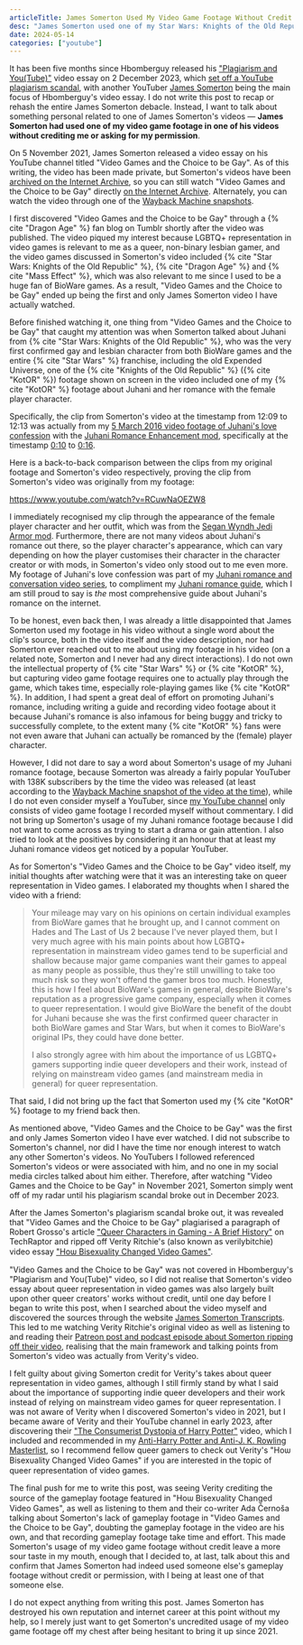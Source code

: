 ```yaml
---
articleTitle: James Somerton Used My Video Game Footage Without Credit or Permission
desc: "James Somerton used one of my Star Wars: Knights of the Old Republic footage in one of his videos without credit or permission."
date: 2024-05-14
categories: ["youtube"]
---
```


It has been five months since Hbomberguy released his ["Plagiarism and You(Tube)"](https://www.youtube.com/watch?v=yDp3cB5fHXQ) video essay on 2 December 2023, which [set off a YouTube plagiarism scandal](https://trending.knowyourmeme.com/editorials/guides/whats-up-with-hbomberguy-setting-off-a-youtube-plagiarism-scandal-the-internet-historian-and-james-somerton-controversies-explained), with another YouTuber [James Somerton](https://knowyourmeme.com/memes/events/hbomberguy-vs-james-somerton-plagiarism-scandal) being the main focus of Hbomberguy's video essay. I do not write this post to recap or rehash the entire James Somerton debacle. Instead, I want to talk about something personal related to one of James Somerton's videos — **James Somerton had used one of my video game footage in one of his videos without crediting me or asking for my permission**.

On 5 November 2021, James Somerton released a video essay on his YouTube channel titled "Video Games and the Choice to be Gay". As of this writing, the video has been made private, but Somerton's videos have been [archived on the Internet Archive](https://archive.org/details/james-somerton-youtube-2023-12-03), so you can still watch "Video Games and the Choice to be Gay" directly [on the Internet Archive](https://dn720001.ca.archive.org/0/items/james-somerton-youtube-2023-12-03/20211105%20TQNKEkrPEfI%20Video%20Games%20and%20the%20Choice%20to%20be%20Gay.mp4). Alternately, you can watch the video through one of the [Wayback Machine snapshots](https://web.archive.org/web/20230000000000*/https://www.youtube.com/watch?v=TQNKEkrPEfI).

I first discovered "Video Games and the Choice to be Gay" through a {% cite "Dragon Age" %} fan blog on Tumblr shortly after the video was published. The video piqued my interest because LGBTQ+ representation in video games is relevant to me as a queer, non-binary lesbian gamer, and the video games discussed in Somerton's video included {% cite "Star Wars: Knights of the Old Republic" %}, {% cite "Dragon Age" %} and {% cite "Mass Effect" %}, which was also relevant to me since I used to be a huge fan of BioWare games. As a result, "Video Games and the Choice to be Gay" ended up being the first and only James Somerton video I have actually watched.

Before finished watching it, one thing from "Video Games and the Choice to be Gay" that caught my attention was when Somerton talked about Juhani from {% cite "Star Wars: Knights of the Old Republic" %}, who was the very first confirmed gay and lesbian character from both BioWare games and the entire {% cite "Star Wars" %} franchise, including the old Expended Universe, one of the {% cite "Knights of the Old Republic" %} ({% cite "KotOR" %}) footage shown on screen in the video included one of my {% cite "KotOR" %} footage about Juhani and her romance with the female player character.

Specifically, the clip from Somerton's video at the timestamp from 12:09 to 12:13 was actually from my [5 March 2016 video footage of Juhani's love confession](https://www.youtube.com/watch?v=oFQDmmRUx4E) with the [Juhani Romance Enhancement mod](https://deadlystream.com/files/file/772-juhani-romance-enhancement/), specifically at the timestamp [0:10](https://www.youtube.com/watch?v=oFQDmmRUx4E&t=10s) to [0:16](https://www.youtube.com/watch?v=oFQDmmRUx4E&t=16s).

Here is a back-to-back comparison between the clips from my original footage and Somerton's video respectively, proving the clip from Somerton's video was originally from my footage:

https://www.youtube.com/watch?v=RCuwNaOEZW8

I immediately recognised my clip through the appearance of the female player character and her outfit, which was from the [Segan Wyndh Jedi Armor mod](https://deadlystream.com/files/file/90-segan-wyndh-jedi-armor/). Furthermore, there are not many videos about Juhani's romance out there, so the player character's appearance, which can vary depending on how the player customises their character in the character creator or with mods, in Somerton's video only stood out to me even more. My footage of Juhani's love confession was part of my [Juhani romance and conversation video series](https://www.youtube.com/playlist?list=PL5z8DZr8LSLHZkdhBxGadvvaHlolKa-Vd), to compliment my [Juhani romance guide](/shrines/starwarskotor/guides/kotor-juhani-romance-guide/), which I am still proud to say is *the* most comprehensive guide about Juhani's romance on the internet.

To be honest, even back then, I was already a little disappointed that James Somerton used my footage in his video without a single word about the clip's source, both in the video itself and the video description, nor had Somerton ever reached out to me about using my footage in his video (on a related note, Somerton and I never had any direct interactions). I do not own the intellectual property of {% cite "Star Wars" %} or {% cite "KotOR" %}, but capturing video game footage requires one to actually play through the game, which takes time, especially role-playing games like {% cite "KotOR" %}. In addition, I had spent a great deal of effort on promoting Juhani's romance, including writing a guide and recording video footage about it because Juhani's romance is also infamous for being buggy and tricky to successfully complete, to the extent many {% cite "KotOR" %} fans were not even aware that Juhani can actually be romanced by the (female) player character.

However, I did not dare to say a word about Somerton's usage of my Juhani romance footage, because Somerton was already a fairly popular YouTuber with 138K subscribers by the time the video was released (at least according to the [Wayback Machine snapshot of the video at the time](https://web.archive.org/web/20211105165815/https://www.youtube.com/watch?v=TQNKEkrPEfI)), while I do not even consider myself a YouTuber, since [my YouTube channel](https://www.youtube.com/Leilukin) only consists of video game footage I recorded myself without commentary. I did not bring up Somerton's usage of my Juhani romance footage because I did not want to come across as trying to start a drama or gain attention. I also tried to look at the positives by considering it an honour that at least my Juhani romance videos get noticed by a popular YouTuber.

As for Somerton's "Video Games and the Choice to be Gay" video itself, my initial thoughts after watching were that it was an interesting take on queer representation in Video games. I elaborated my thoughts when I shared the video with a friend:
> Your mileage may vary on his opinions on certain individual examples from BioWare games that he brought up, and I cannot comment on Hades and The Last of Us 2 because I've never played them, but I very much agree with his main points about how LGBTQ+ representation in mainstream video games tend to be superficial and shallow because major game companies want their games to appeal as many people as possible, thus they're still unwilling to take too much risk so they won't offend the gamer bros too much. Honestly, this is how I feel about BioWare's games in general, despite BioWare's reputation as a progressive game company, especially when it comes to queer representation. I would give BioWare the benefit of the doubt for Juhani because she was the first confirmed queer character in both BioWare games and Star Wars, but when it comes to BioWare's original IPs, they could have done better.
>
> I also strongly agree with him about the importance of us LGBTQ+ gamers supporting indie queer developers and their work, instead of relying on mainstream video games (and mainstream media in general) for queer representation.

That said, I did not bring up the fact that Somerton used my {% cite "KotOR" %} footage to my friend back then.

As mentioned above, "Video Games and the Choice to be Gay" was the first and only James Somerton video I have ever watched. I did not subscribe to Somerton's channel, nor did I have the time nor enough interest to watch any other Somerton's videos. No YouTubers I followed referenced Somerton's videos or were associated with him, and no one in my social media circles talked about him either. Therefore, after watching "Video Games and the Choice to be Gay" in November 2021, Somerton simply went off of my radar until his plagiarism scandal broke out in December 2023.

After the James Somerton's plagiarism scandal broke out, it was revealed that "Video Games and the Choice to be Gay" plagiarised a paragraph of Robert Grosso's article ["Queer Characters in Gaming - A Brief History"](https://techraptor.net/gaming/features/queer-characters-in-gaming-brief-history) on TechRaptor and ripped off Verity Ritchie's (also known as verilybitchie) video essay ["Hοѡ Biѕeхυаlity Chaոɡeԁ Video Gaⅿes"](https://www.youtube.com/watch?v=iZGkxUTbDqw).

"Video Games and the Choice to be Gay" was not covered in Hbomberguy's "Plagiarism and You(Tube)" video, so I did not realise that Somerton's video essay about queer representation in video games was also largely built upon other queer creators' works without credit, until one day before I began to write this post, when I searched about the video myself and discovered the sources through the website [James Somerton Transcripts](https://tustin2121.github.io/James_Somerton_Transcripts/videos/TQNKEkrPEfI). This led to me watching Verity Ritchie's original video as well as listening to and reading their [Patreon post and podcast episode about Somerton ripping off their video](https://www.patreon.com/posts/james-somerton-3-94126743), realising that the main framework and talking points from Somerton's video was actually from Verity's video.

I felt guilty about giving Somerton credit for Verity's takes about queer representation in video games, although I still firmly stand by what I said about the importance of supporting indie queer developers and their work instead of relying on mainstream video games for queer representation. I was not aware of Verity when I discovered Somerton's video in 2021, but I became aware of Verity and their YouTube channel in early 2023, after discovering their ["The Consumerist Dystopia of Harry Potter"](https://www.youtube.com/watch?v=UBftW7FzOVI) video, which I included and recommended in my [Anti-Harry Potter and Anti-J. K. Rowling Masterlist](/articles/anti-harry-potter-jk-rowling-masterlist/), so I recommend fellow queer gamers to check out Verity's "Hοѡ Biѕeхυаlity Chaոɡeԁ Video Gaⅿes" if you are interested in the topic of queer representation of video games.

The final push for me to write this post, was seeing Verity crediting the source of the gameplay footage featured in "Hοѡ Biѕeхυаlity Chaոɡeԁ Video Gaⅿes", as well as listening to them and their co-writer Ada Černoša talking about Somerton's lack of gameplay footage in "Video Games and the Choice to be Gay", doubting the gameplay footage in the video are his own, and that recording gameplay footage take time and effort. This made Somerton's usage of my video game footage without credit leave a more sour taste in my mouth, enough that I decided to, at last, talk about this and confirm that James Somerton had indeed used someone else's gameplay footage without credit or permission, with I being at least one of that someone else.

I do not expect anything from writing this post. James Somerton has destroyed his own reputation and internet career at this point without my help, so I merely just want to get Somerton's uncredited usage of my video game footage off my chest after being hesitant to bring it up since 2021.